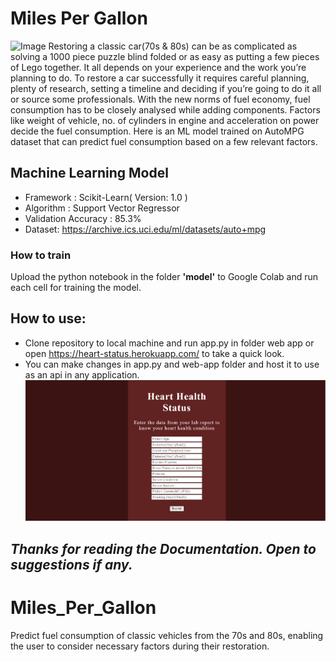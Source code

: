 # Miles Per Gallon
![Image](https://www.google.com/url?sa=i&url=https%3A%2F%2Fwww.gettyimages.fi%2Fdetail%2Fvalokuva%2Fcollage-of-vintage-cars-of-cuba-rojaltivapaa-kuva%2F674862269&psig=AOvVaw1Ib_TvOV57eOVcf8op0p2f&ust=1642330892656000&source=images&cd=vfe&ved=0CAsQjRxqFwoTCMiq98PNs_UCFQAAAAAdAAAAABAYhttps://github.com/Ashish-Abraham/Heart-Failure-Prediction-Analysis/blob/main/model/Model_accuracy.png)
Restoring a classic car(70s & 80s) can be as complicated as solving a 1000 piece puzzle blind folded or as easy as putting a few pieces of Lego together. It all depends on your experience and the work you’re planning to do.
To restore a car successfully it requires careful planning, plenty of research, setting a timeline and deciding if you’re going to do it all or source some professionals.
With the new norms of fuel economy, fuel consumption has to be closely analysed while adding components. Factors like weight of vehicle, no. of cylinders in engine and acceleration on power decide the fuel consumption.
Here is an ML model trained on AutoMPG dataset that can predict fuel consumption based on a few relevant factors.

## Machine Learning Model
* Framework : Scikit-Learn( Version: 1.0 )
* Algorithm : Support Vector Regressor
* Validation Accuracy : 85.3%
* Dataset: https://archive.ics.uci.edu/ml/datasets/auto+mpg

### How to train
Upload the python notebook in the folder **'model'** to Google Colab and run each cell for training the model.
## How to use:
* Clone repository to local machine and run app.py in folder web app or open https://heart-status.herokuapp.com/ to take a quick look.
* You can make changes in app.py and web-app folder and host it to use as an api in any application.
![Image](https://github.com/Ashish-Abraham/Heart-Failure-Prediction-Analysis/blob/main/web-app/scr1.png)

## *Thanks for reading the Documentation. Open to suggestions if any.*
# Miles_Per_Gallon
Predict fuel consumption of classic vehicles from the 70s and 80s, enabling the user to consider necessary factors during their restoration.
